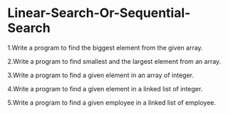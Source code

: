 # Linear-Search-Or-Sequential-Search

1.Write a program to find the biggest element from the given array.

2.Write a program to find smallest and the largest element from an array.

3.Write a program to find a given element in an array of integer.

4.Write a program to find a given element in a linked list of integer.

5.Write a program to find a given employee in a linked list of employee.
